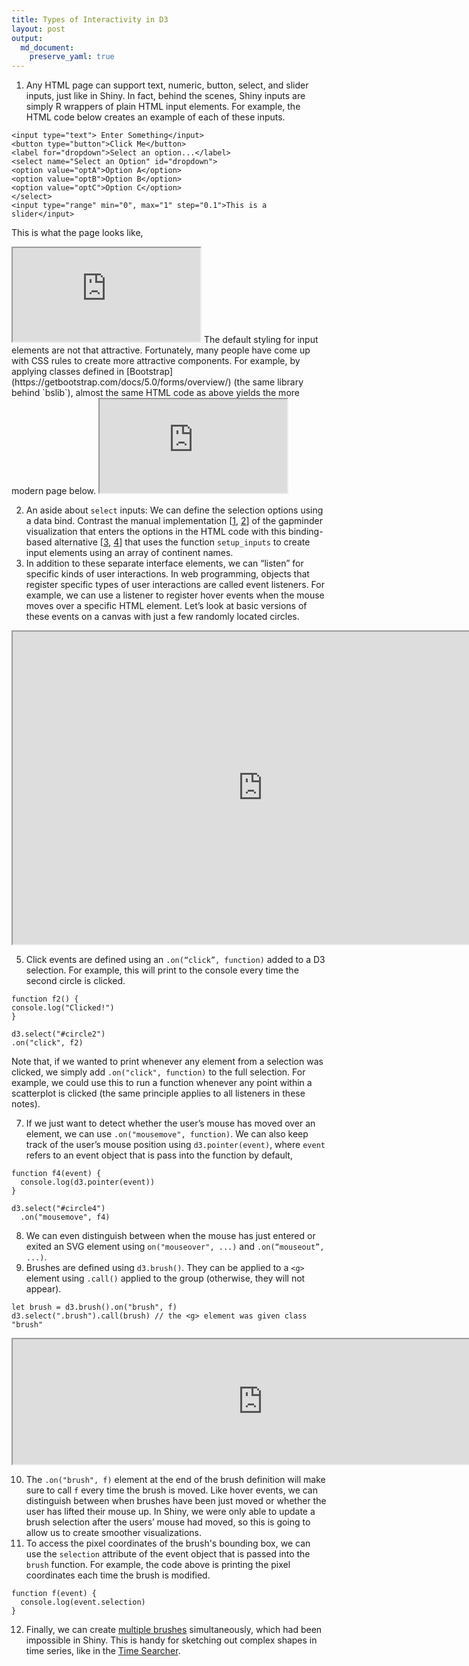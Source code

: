 ```yaml
---
title: Types of Interactivity in D3
layout: post
output:
  md_document:
    preserve_yaml: true
---
```


1. Any HTML page can support text, numeric, button, select, and slider inputs,
just like in Shiny. In fact, behind the scenes, Shiny inputs are simply R
wrappers of plain HTML input elements. For example, the HTML code below creates
an example of each of these inputs.
  ```
<input type="text"> Enter Something</input>
<button type="button">Click Me</button>
<label for="dropdown">Select an option...</label>
<select name="Select an Option" id="dropdown">
  <option value="optA">Option A</option>
  <option value="optB">Option B</option>
  <option value="optC">Option C</option>
</select>
<input type="range" min="0", max="1" step="0.1">This is a slider</input>
  ```
  This is what the page looks like,
  <iframe src="https://krisrs1128.github.io/stat679_code/examples/week6/week6-1/inputs.html"></iframe>
  The default styling for input elements are not that attractive. Fortunately,
  many people have come up with CSS rules to create more attractive components.
  For example, by applying classes defined in [Bootstrap](https://getbootstrap.com/docs/5.0/forms/overview/) (the same library behind `bslib`), almost the same HTML code as above yields the more modern page
  below.

  <iframe src="https://krisrs1128.github.io/stat679_code/examples/week6/week6-1/inputs-bs.html"></iframe>

2. An aside about `select` inputs: We can define the selection options using a
data bind. Contrast the manual implementation
[[1](https://github.com/krisrs1128/stat679_code/blob/main/examples/week6/week6-1/manual-select.html),
[2](https://github.com/krisrs1128/stat679_code/blob/main/examples/week6/week6-1/manual-select.js)]
of the gapminder visualization that enters the options in the HTML code with
this binding-based alternative
[[3](https://github.com/krisrs1128/stat679_code/blob/main/examples/week6/week6-1/d3-select.html),
[4](https://github.com/krisrs1128/stat679_code/blob/main/examples/week6/week6-1/d3-select.js)]
that uses the function `setup_inputs` to create input elements using an array
of continent names.
3. In addition to these separate interface elements, we can “listen” for
specific kinds of user interactions. In web programming, objects that register
specific types of user interactions are called event listeners. For example, we
can use a listener to register hover events when the mouse moves over a specific
HTML element. Let’s look at basic versions of these events on a canvas with just
a few randomly located circles.
<iframe src="https://krisrs1128.github.io/stat679_code/examples/week6/week6-1/svg-inputs.html" width=800 height=500></iframe>

5. Click events are defined using an `.on(“click”, function)` added to a D3
selection. For example, this will print to the console every time the second
circle is clicked.

  ```
function f2() {
  console.log("Clicked!")
}

d3.select("#circle2")
  .on("click", f2)
  ```
  Note that, if we wanted to print whenever any element from a selection was
  clicked, we simply add `.on("click", function)` to the full selection. For
  example, we could use this to run a function whenever any point within a
  scatterplot is clicked (the same principle applies to all listeners in these
  notes).

7. If we just want to detect whether the user’s mouse has moved over an element,
we can use `.on("mousemove", function)`. We can also keep track of the user’s
mouse position using `d3.pointer(event)`, where `event` refers to an event
object that is pass into the function by default,

  ```
  function f4(event) {
    console.log(d3.pointer(event))
  }

  d3.select("#circle4")
    .on("mousemove", f4)
  ```

8. We can even distinguish between when the mouse has just entered or exited an
SVG element using `on("mouseover", ...)` and `.on(“mouseout”, ...)`.
9. Brushes are defined using `d3.brush()`. They can be applied to a `<g>`
element using `.call()` applied to the group (otherwise, they will not appear).
  ```
  let brush = d3.brush().on("brush", f)
  d3.select(".brush").call(brush) // the <g> element was given class "brush"
  ```

  <iframe src="https://krisrs1128.github.io/stat679_code/examples/week6/week6-1/brush.html" width=800 height=200></iframe>

10. The `.on("brush", f)` element at the end of the brush definition will make
sure to call `f` every time the brush is moved. Like hover events, we can
distinguish between when brushes have been just moved or whether the user has
lifted their mouse up. In Shiny, we were only able to update a brush selection
after the users’ mouse had moved, so this is going to allow us to create
smoother visualizations.
11. To access the pixel coordinates of the brush's bounding box, we can use the
`selection` attribute of the event object that is passed into the `brush`
function. For example, the code above is printing the pixel coordinates each
time the brush is modified.

  ```
  function f(event) {
    console.log(event.selection)
  }
  ```

12. Finally, we can create [multiple
brushes](http://bl.ocks.org/ludwigschubert/0236fa8594c4b02711b2606a8f95f605)
simultaneously, which had been impossible in Shiny. This is handy for sketching
out complex shapes in time series, like in the [Time Searcher](https://hci.stanford.edu/courses/cs448b/papers/Hocheiser_TimeSearcher_2002-06.pdf).
